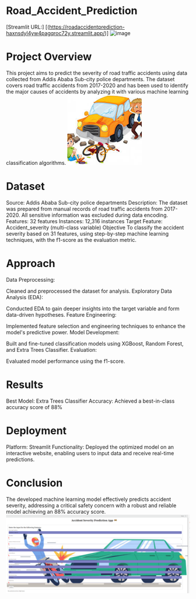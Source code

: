 # Road_Accident_Prediction
 
[Streamlit URL:] [(https://roadaccidentprediction-haxnsdyl4yw4pagqroc72y.streamlit.app/)] 
![image](https://github.com/Saurabhgithub1006/Road_Accident_Prediction/blob/main/app_gif.gif?raw=true)
 


 





# Project Overview
This project aims to predict the severity of road traffic accidents using data collected from Addis Ababa Sub-city police departments. The dataset covers road traffic accidents from 2017-2020 and has been used to identify the major causes of accidents by analyzing it with various machine learning classification algorithms.
![image](https://github.com/Saurabhgithub1006/Road_Accident_Prediction/blob/main/pic_accident.jpeg?raw=true)

# Dataset
Source: Addis Ababa Sub-city police departments
Description: The dataset was prepared from manual records of road traffic accidents from 2017-2020. All sensitive information was excluded during data encoding.
Features: 32 features
Instances: 12,316 instances
Target Feature: Accident_severity (multi-class variable)
Objective
To classify the accident severity based on 31 features, using step-by-step machine learning techniques, with the f1-score as the evaluation metric.

# Approach
Data Preprocessing:

Cleaned and preprocessed the dataset for analysis.
Exploratory Data Analysis (EDA):

Conducted EDA to gain deeper insights into the target variable and form data-driven hypotheses.
Feature Engineering:

Implemented feature selection and engineering techniques to enhance the model's predictive power.
Model Development:

Built and fine-tuned classification models using XGBoost, Random Forest, and Extra Trees Classifier.
Evaluation:

Evaluated model performance using the f1-score.
# Results
Best Model: Extra Trees Classifier
Accuracy: Achieved a best-in-class accuracy score of 88%

# Deployment
Platform: Streamlit
Functionality: Deployed the optimized model on an interactive website, enabling users to input data and receive real-time predictions.
# Conclusion
The developed machine learning model effectively predicts accident severity, addressing a critical safety concern with a robust and reliable model achieving an 88% accuracy score.
![image](https://github.com/Saurabhgithub1006/Road_Accident_Prediction/blob/main/Screenshot%20(301).png?raw=true)

